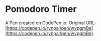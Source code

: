 # Pomodoro Timer

A Pen created on CodePen.io. Original URL: [https://codepen.io/rynpal/pen/wvpgmBe](https://codepen.io/rynpal/pen/wvpgmBe).


